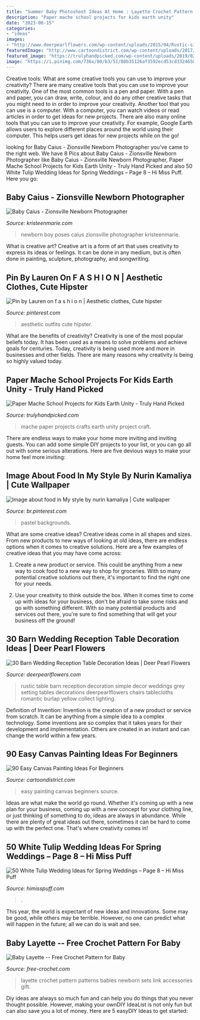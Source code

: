 ```yaml
---
title: "Summer Baby Photoshoot Ideas At Home : Layette Crochet Pattern Patterns Babies Newborn Sets Link Accessories Gift"
description: "Paper mache school projects for kids earth unity"
date: "2023-06-15"
categories:
- "ideas"
images:
- "http://www.deerpearlflowers.com/wp-content/uploads/2015/04/Rustic-simple-barn-wedding-table-setting-decor.jpg"
featuredImage: "http://www.cartoondistrict.com/wp-content/uploads/2017/06/Easy-Canvas-Painting-Ideas-For-Beginners15-1.jpg"
featured_image: "https://trulyhandpicked.com/wp-content/uploads/2019/02/tips-for-papermch-school-projects-a-pretty-happy-home-1550682767k48ng.jpg"
image: "https://i.pinimg.com/736x/80/b3/51/80b35126af3592ecd53cd33246507447.jpg"
---
```



Creative tools: What are some creative tools you can use to improve your creativity?
There are many creative tools that you can use to improve your creativity. One of the most common tools is a pen and paper. With a pen and paper, you can draw, write, colour, and do any other creative tasks that you might need to in order to improve your creativity. Another tool that you can use is a computer. With a computer, you can watch videos or read articles in order to get ideas for new projects. There are also many online tools that you can use to improve your creativity. For example, Google Earth allows users to explore different places around the world using their computer. This helps users get ideas for new projects while on the go!

	

		
looking for Baby Caius - Zionsville Newborn Photographer you've came to the right web. We have 8 Pics about Baby Caius - Zionsville Newborn Photographer like Baby Caius - Zionsville Newborn Photographer, Paper Mache School Projects for Kids Earth Unity - Truly Hand Picked and also 50 White Tulip Wedding Ideas for Spring Weddings – Page 8 – Hi Miss Puff. Here you go:
		
    
## Baby Caius - Zionsville Newborn Photographer

<img loading=lazy src="http://kristeenmarie.com/photography/blog/wp-content/uploads/2017/01/2017-01-09_0004.jpg" onerror="this.onerror=null;this.src='https://tse1.mm.bing.net/th?id=OIP.OaFEPcsIQy4XZ6PdzmKbrgHaRR&amp;pid=15.1';" alt="Baby Caius - Zionsville Newborn Photographer">

_Source: kristeenmarie.com_

>newborn boy poses caius zionsville photographer kristeenmarie. 

	

What is creative art?
Creative art is a form of art that uses creativity to express its ideas or feelings. It can be done in any medium, but is often done in painting, sculpture, photography, and songwriting.

    
## Pin By Lauren On F A S H I O N | Aesthetic Clothes, Cute Hipster

<img loading=lazy src="https://i.pinimg.com/736x/80/b3/51/80b35126af3592ecd53cd33246507447.jpg" onerror="this.onerror=null;this.src='https://tse1.mm.bing.net/th?id=OIP.igrv0iya24UuFSDJ8ji1mwHaMY&amp;pid=15.1';" alt="Pin by Lauren on f a s h i o n | Aesthetic clothes, Cute hipster">

_Source: pinterest.com_

>aesthetic outfits cute hipster. 

	

What are the benefits of creativity?
Creativity is one of the most popular beliefs today. It has been used as a means to solve problems and achieve goals for centuries. Today, creativity is being used more and more in businesses and other fields. There are many reasons why creativity is being so highly valued today.

    
## Paper Mache School Projects For Kids Earth Unity - Truly Hand Picked

<img loading=lazy src="https://trulyhandpicked.com/wp-content/uploads/2019/02/tips-for-papermch-school-projects-a-pretty-happy-home-1550682767k48ng.jpg" onerror="this.onerror=null;this.src='https://tse3.mm.bing.net/th?id=OIP.QHsHJhKqrTojo9RY0JeHjwHaJ4&amp;pid=15.1';" alt="Paper Mache School Projects for Kids Earth Unity - Truly Hand Picked">

_Source: trulyhandpicked.com_

>mache paper projects crafts earth unity project craft. 

	

There are endless ways to make your home more inviting and inviting guests. You can add some simple DIY projects to your list, or you can go all out with some serious alterations. Here are five devious ways to make your home feel more inviting: 

    
## Image About Food In My Style By Nurin Kamaliya | Cute Wallpaper

<img loading=lazy src="https://i.pinimg.com/736x/5b/95/08/5b95088da370f0d66fa70ad89bf828ea.jpg" onerror="this.onerror=null;this.src='https://tse2.mm.bing.net/th?id=OIP.USZNbBCBDNCX3Vo9qImCqAHaK-&amp;pid=15.1';" alt="Image about food in My style by nurin kamaliya | Cute wallpaper">

_Source: br.pinterest.com_

>pastel backgrounds. 

	

What are some creative ideas?
Creative ideas come in all shapes and sizes. From new products to new ways of looking at old ideas, there are endless options when it comes to creative solutions. Here are a few examples of creative ideas that you may have come across: 
1. Create a new product or service. This could be anything from a new way to cook food to a new way to shop for groceries. With so many potential creative solutions out there, it's important to find the right one for your needs. 

2. Use your creativity to think outside the box. When it comes time to come up with ideas for your business, don't be afraid to take some risks and go with something different. With so many potential products and services out there, you're sure to find something that will get your business off the ground! 


    
## 30 Barn Wedding Reception Table Decoration Ideas | Deer Pearl Flowers

<img loading=lazy src="http://www.deerpearlflowers.com/wp-content/uploads/2015/04/Rustic-simple-barn-wedding-table-setting-decor.jpg" onerror="this.onerror=null;this.src='https://tse3.mm.bing.net/th?id=OIP.zvQHz8sJ1uZJzOink_KOmQHaLG&amp;pid=15.1';" alt="30 Barn Wedding Reception Table Decoration Ideas | Deer Pearl Flowers">

_Source: deerpearlflowers.com_

>rustic table barn reception decoration simple decor weddings grey setting tables decorations deerpearlflowers chairs tablecloths romantic burlap yellow collect lighting. 

	

Definition of Invention:
Invention is the creation of a new product or service from scratch. It can be anything from a simple idea to a complex technology. Some inventions are so complex that it takes years for their development and implementation. Others are created in an instant and can change the world within a few years.

    
## 90 Easy Canvas Painting Ideas For Beginners

<img loading=lazy src="http://www.cartoondistrict.com/wp-content/uploads/2017/06/Easy-Canvas-Painting-Ideas-For-Beginners15-1.jpg" onerror="this.onerror=null;this.src='https://tse2.mm.bing.net/th?id=OIP.95vW5q5Xz0Vw1UleV7OBFQHaKE&amp;pid=15.1';" alt="90 Easy Canvas Painting Ideas For Beginners">

_Source: cartoondistrict.com_

>easy painting canvas beginners source. 

	

Ideas are what make the world go round. Whether it's coming up with a new plan for your business, coming up with a new concept for your clothing line, or just thinking of something to do, ideas are always in abundance. While there are plenty of great ideas out there, sometimes it can be hard to come up with the perfect one. That's where creativity comes in!

    
## 50 White Tulip Wedding Ideas For Spring Weddings – Page 8 – Hi Miss Puff

<img loading=lazy src="https://www.himisspuff.com/wp-content/uploads/2017/01/white-flowers-wedding-centerpiece-for-spring-wedding.jpg" onerror="this.onerror=null;this.src='https://tse2.mm.bing.net/th?id=OIP.LH-YTrc5kTjxP9293AhQ3gHaLW&amp;pid=15.1';" alt="50 White Tulip Wedding Ideas for Spring Weddings – Page 8 – Hi Miss Puff">

_Source: himisspuff.com_

>. 

	

This year, the world is expectant of new ideas and innovations. Some may be good, while others may be terrible. However, no one can predict what will happen in the future; all we can do is wait and see.

    
## Baby Layette -- Free Crochet Pattern For Baby

<img loading=lazy src="https://www.free-crochet.com/images/patterns/large/3714_1.jpg" onerror="this.onerror=null;this.src='https://tse2.mm.bing.net/th?id=OIP.SZBqS97GhAFo0KCMIpuuiQHaJ3&amp;pid=15.1';" alt="Baby Layette -- Free Crochet Pattern for Baby">

_Source: free-crochet.com_

>layette crochet pattern patterns babies newborn sets link accessories gift. 

	

Diy ideas are always so much fun and can help you do things that you never thought possible. However, making your ownDIY IdeaList is not only fun but can also save you a lot of money. Here are 5 easyDIY Ideas to get started: 

